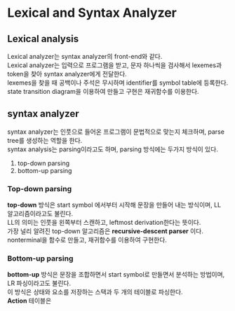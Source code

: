 # Lexical and Syntax Analyzer
## Lexical analysis
Lexical analyzer는 syntax analyzer의 front-end와 같다.  
Lexical analyzer는 입력으로 프로그램을 받고, 문자 하나씩을 검사해서 lexemes과 token을 찾아 syntax analyzer에게 전달한다.  
lexemes을 찾을 때 공백이나 주석은 무시하며 identifier를 symbol table에 등록한다.  
state transition diagram을 이용하여 만들고 구현은 재귀함수를 이용한다.  

## syntax analyzer
syntax analyzer는 인풋으로 들어온 프로그램이 문법적으로 맞는지 체크하며, parse tree를 생성하는 역할을 한다.  
syntax analysis는 parsing이라고도 하며, parsing 방식에는 두가지 방식이 있다.  
1. top-down parsing
2. bottom-up parsing

### Top-down parsing
__top-down__ 방식은 start symbol 에서부터 시작해 문장을 만들어 내는 방식이며, LL 알고리즘이라고도 불린다.  
LL의 의미는 인풋을 왼쪽부터 스캔하고, leftmost derivation한다는 뜻이다.  
가장 널리 알려진 top-down 알고리즘은 __recursive-descent parser__ 이다.  
nonterminal을 함수로 만들고, 재귀함수를 이용하여 구현한다.  


### Bottom-up parsing
__bottom-up__ 방식은 문장을 조합하면서 start symbol로 만들면서 분석하는 방법이며, LR 파싱이라고도 불린다.  
이 방식은 상태와 요소를 저장하는 스택과 두 개의 테이블로 파싱한다.  
**Action** 테이블은 


